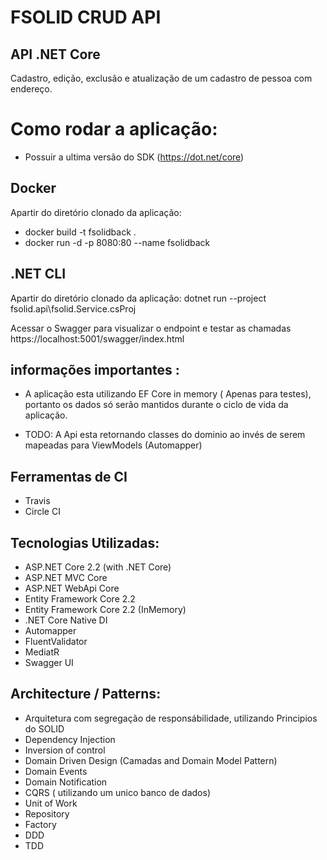 # FSOLID CRUD API
  
## API .NET Core
 
  Cadastro, edição, exclusão e atualização de um cadastro de pessoa com endereço.

# Como rodar a aplicação:
- Possuir a ultima versão do  SDK (https://dot.net/core)

 ## Docker
  Apartir do diretório clonado da aplicação:
  - docker build -t fsolidback .
  - docker run -d -p 8080:80 --name fsolidback

 ## .NET CLI
  Apartir do diretório clonado da aplicação:
  dotnet run --project fsolid.api\fsolid.Service.csProj

  Acessar o Swagger para visualizar o endpoint e testar as chamadas
  https://localhost:5001/swagger/index.html
  
  ## informações importantes :
  
   - A aplicação esta utilizando EF Core in memory ( Apenas para testes), portanto os dados só serão mantidos durante o ciclo de vida da aplicação.
   
   - TODO: A Api esta retornando classes do dominio ao invés de serem mapeadas para ViewModels (Automapper) 

## Ferramentas de CI
- Travis
- Circle CI

## Tecnologias Utilizadas:

- ASP.NET Core 2.2 (with .NET Core)
- ASP.NET MVC Core 
- ASP.NET WebApi Core
- Entity Framework Core 2.2
- Entity Framework Core 2.2 (InMemory)
- .NET Core Native DI
- Automapper
- FluentValidator
- MediatR
- Swagger UI

## Architecture / Patterns:

- Arquitetura com segregação de responsábilidade, utilizando Principios do SOLID
- Dependency Injection
- Inversion of control
- Domain Driven Design (Camadas and Domain Model Pattern)
- Domain Events
- Domain Notification
- CQRS ( utilizando um unico banco de dados)
- Unit of Work
- Repository
- Factory
- DDD
- TDD